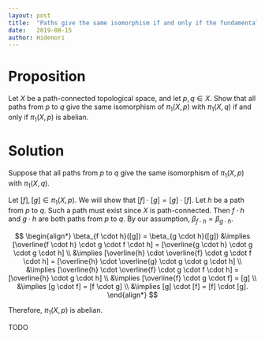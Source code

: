 ```yaml
---
layout: post
title:  "Paths give the same isomorphism if and only if the fundamental group is abelian"
date:   2019-08-15
author: Hidenori
---
```


# Proposition
Let $X$ be a path-connected topological space, and let $p, q \in X$.
Show that all paths from $p$ to $q$ give the same isomorphism of $\pi_1(X, p)$ with $\pi_1(X, q)$ if and only if $\pi_1(X, p)$ is abelian.

# Solution
Suppose that all paths from $p$ to $q$ give the same isomorphism of $\pi_1(X, p)$ with $\pi_1(X, q)$.

Let $[f], [g] \in \pi_1(X, p)$.
We will show that $[f] \cdot [g] = [g] \cdot [f]$.
Let $h$ be a path from $p$ to $q$.
Such a path must exist since $X$ is path-connected.
Then $f \cdot h$ and $g \cdot h$ are both paths from $p$ to $q$.
By our assumption, $\beta_{f \cdot h} = \beta_{g \cdot h}$.

$$
\begin{align*}
  \beta_{f \cdot h}([g]) = \beta_{g \cdot h}([g])
    &\implies [\overline{f \cdot h} \cdot g \cdot f \cdot h] = [\overline{g \cdot h} \cdot g \cdot g \cdot h] \\
    &\implies [\overline{h} \cdot \overline{f} \cdot g \cdot f \cdot h] = [\overline{h} \cdot \overline{g} \cdot g \cdot g \cdot h] \\
    &\implies [\overline{h} \cdot \overline{f} \cdot g \cdot f \cdot h] = [\overline{h} \cdot g \cdot h] \\
    &\implies [\overline{f} \cdot g \cdot f] = [g] \\
    &\implies [g \cdot f] = [f \cdot g] \\
    &\implies [g] \cdot [f] = [f] \cdot [g].
\end{align*}
$$

Therefore, $\pi_1(X, p)$ is abelian.

TODO
